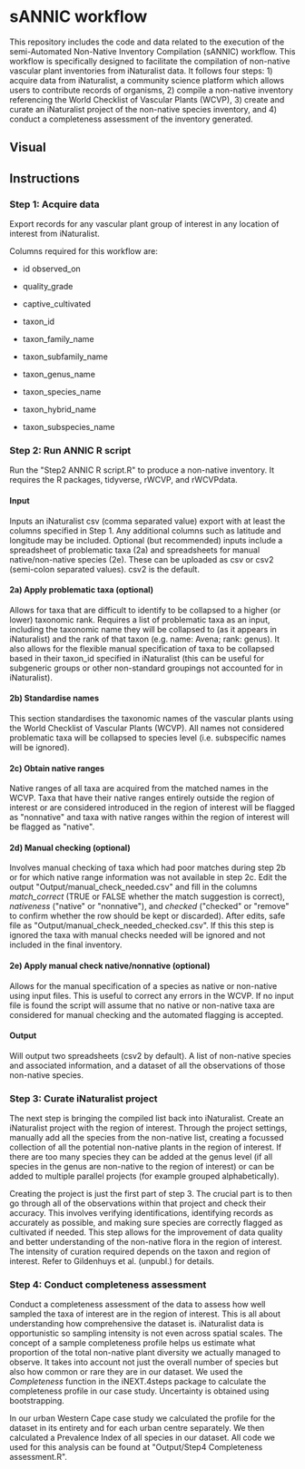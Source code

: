 # sANNIC workflow

This repository includes the code and data related to the execution of the semi-Automated Non-Native Inventory Compilation (sANNIC) workflow. This workflow is specifically designed to facilitate the compilation of non-native vascular plant inventories from iNaturalist data. It follows four steps: 1) acquire data from iNaturalist, a community science platform which allows users to contribute records of organisms, 2) compile a non-native inventory referencing the World Checklist of Vascular Plants (WCVP), 3) create and curate an iNaturalist project of the non-native species inventory, and 4) conduct a completeness assessment of the inventory generated.

## Visual

## Instructions

### Step 1: Acquire data

Export records for any vascular plant group of interest in any location of interest from iNaturalist.

Columns required for this workflow are:

-   id observed_on

-   quality_grade

-   captive_cultivated

-   taxon_id

-   taxon_family_name

-   taxon_subfamily_name

-   taxon_genus_name

-   taxon_species_name

-   taxon_hybrid_name

-   taxon_subspecies_name

### Step 2: Run ANNIC R script

Run the "Step2 ANNIC R script.R" to produce a non-native inventory. It requires the R packages, tidyverse, rWCVP, and rWCVPdata.

#### Input

Inputs an iNaturalist csv (comma separated value) export with at least the columns specified in Step 1. Any additional columns such as latitude and longitude may be included. Optional (but recommended) inputs include a spreadsheet of problematic taxa (2a) and spreadsheets for manual native/non-native species (2e). These can be uploaded as csv or csv2 (semi-colon separated values). csv2 is the default.

#### 2a) Apply problematic taxa (optional)

Allows for taxa that are difficult to identify to be collapsed to a higher (or lower) taxonomic rank. Requires a list of problematic taxa as an input, including the taxonomic name they will be collapsed to (as it appears in iNaturalist) and the rank of that taxon (e.g. name: Avena; rank: genus). It also allows for the flexible manual specification of taxa to be collapsed based in their taxon_id specified in iNaturalist (this can be useful for subgeneric groups or other non-standard groupings not accounted for in iNaturalist).

#### 2b) Standardise names

This section standardises the taxonomic names of the vascular plants using the World Checklist of Vascular Plants (WCVP). All names not considered problematic taxa will be collapsed to species level (i.e. subspecific names will be ignored).

#### 2c) Obtain native ranges

Native ranges of all taxa are acquired from the matched names in the WCVP. Taxa that have their native ranges entirely outside the region of interest or are considered introduced in the region of interest will be flagged as "nonnative" and taxa with native ranges within the region of interest will be flagged as "native".

#### 2d) Manual checking (optional)

Involves manual checking of taxa which had poor matches during step 2b or for which native range information was not available in step 2c. Edit the output "Output/manual_check_needed.csv" and fill in the columns *match_correct* (TRUE or FALSE whether the match suggestion is correct), *nativeness* ("native" or "nonnative"), and *checked* ("checked" or "remove" to confirm whether the row should be kept or discarded). After edits, safe file as "Output/manual_check_needed_checked.csv". If this this step is ignored the taxa with manual checks needed will be ignored and not included in the final inventory.

#### 2e) Apply manual check native/nonnative (optional)

Allows for the manual specification of a species as native or non-native using input files. This is useful to correct any errors in the WCVP. If no input file is found the script will assume that no native or non-native taxa are considered for manual checking and the automated flagging is accepted.

#### Output

Will output two spreadsheets (csv2 by default). A list of non-native species and associated information, and a dataset of all the observations of those non-native species.

### Step 3: Curate iNaturalist project

The next step is bringing the compiled list back into iNaturalist. Create an iNaturalist project with the region of interest. Through the project settings, manually add all the species from the non-native list, creating a focussed collection of all the potential non-native plants in the region of interest. If there are too many species they can be added at the genus level (if all species in the genus are non-native to the region of interest) or can be added to multiple parallel projects (for example grouped alphabetically).

Creating the project is just the first part of step 3. The crucial part is to then go through all of the observations within that project and check their accuracy. This involves verifying identifications, identifying records as accurately as possible, and making sure species are correctly flagged as cultivated if needed. This step allows for the improvement of data quality and better understanding of the non-native flora in the region of interest. The intensity of curation required depends on the taxon and region of interest. Refer to Gildenhuys et al. (unpubl.) for details.

### Step 4: Conduct completeness assessment

Conduct a completeness assessment of the data to assess how well sampled the taxa of interest are in the region of interest. This is all about understanding how comprehensive the dataset is. iNaturalist data is opportunistic so sampling intensity is not even across spatial scales. The concept of a sample completeness profile helps us estimate what proportion of the total non-native plant diversity we actually managed to observe. It takes into account not just the overall number of species but also how common or rare they are in our dataset. We used the *Completeness* function in the iNEXT.4steps package to calculate the completeness profile in our case study. Uncertainty is obtained using bootstrapping.

In our urban Western Cape case study we calculated the profile for the dataset in its entirety and for each urban centre separately. We then calculated a Prevalence Index of all species in our dataset. All code we used for this analysis can be found at "Output/Step4 Completeness assessment.R".
